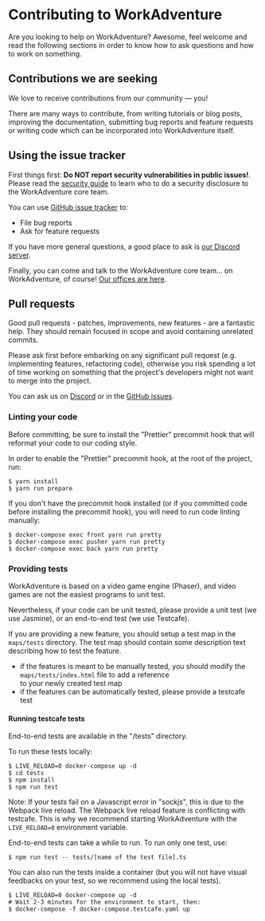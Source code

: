 # Contributing to WorkAdventure

Are you looking to help on WorkAdventure? Awesome, feel welcome and read the following sections in order to know how to 
ask questions and how to work on something.

## Contributions we are seeking

We love to receive contributions from our community — you!

There are many ways to contribute, from writing tutorials or blog posts, improving the documentation, 
submitting bug reports and feature requests or writing code which can be incorporated into WorkAdventure itself.

## Using the issue tracker

First things first: **Do NOT report security vulnerabilities in public issues!**.
Please read the [security guide](SECURITY.md) to learn who to do a security disclosure to the WorkAdventure core team.

You can use [GitHub issue tracker](https://github.com/thecodingmachine/workadventure/issues) to:

- File bug reports
- Ask for feature requests

If you have more general questions, a good place to ask is [our Discord server](https://discord.gg/YGtngdh9gt).

Finally, you can come and talk to the WorkAdventure core team... on WorkAdventure, of course! [Our offices are here](https://play.staging.workadventu.re/@/tcm/workadventure/wa-village).

## Pull requests

Good pull requests - patches, improvements, new features - are a fantastic help. They should remain focused in scope 
and avoid containing unrelated commits.

Please ask first before embarking on any significant pull request (e.g. implementing features, refactoring code), 
otherwise you risk spending a lot of time working on something that the project's developers might not want to merge 
into the project.

You can ask us on [Discord](https://discord.gg/YGtngdh9gt) or in the [GitHub issues](https://github.com/thecodingmachine/workadventure/issues).

### Linting your code

Before committing, be sure to install the "Prettier" precommit hook that will reformat your code to our coding style.

In order to enable the "Prettier" precommit hook, at the root of the project, run:

```console
$ yarn install
$ yarn run prepare
```

If you don't have the precommit hook installed (or if you committed code before installing the precommit hook), you will need 
to run code linting manually:

```console
$ docker-compose exec front yarn run pretty
$ docker-compose exec pusher yarn run pretty
$ docker-compose exec back yarn run pretty
```

### Providing tests

WorkAdventure is based on a video game engine (Phaser), and video games are not the easiest programs to unit test.

Nevertheless, if your code can be unit tested, please provide a unit test (we use Jasmine), or an end-to-end test (we use Testcafe).

If you are providing a new feature, you should setup a test map in the `maps/tests` directory. The test map should contain
some description text describing how to test the feature.

* if the features is meant to be manually tested, you should modify the `maps/tests/index.html` file to add a reference  
  to your newly created test map
* if the features can be automatically tested, please provide a testcafe test

#### Running testcafe tests

End-to-end tests are available in the "/tests" directory.

To run these tests locally:

```console
$ LIVE_RELOAD=0 docker-compose up -d
$ cd tests
$ npm install
$ npm run test
```

Note: If your tests fail on a Javascript error in "sockjs", this is due to the
Webpack live reload. The Webpack live reload feature is conflicting with testcafe. This is why we recommend starting 
WorkAdventure with the `LIVE_RELOAD=0` environment variable. 

End-to-end tests can take a while to run. To run only one test, use:

```console
$ npm run test -- tests/[name of the test file].ts
```

You can also run the tests inside a container (but you will not have visual feedbacks on your test, so we recommend using
the local tests).

```console
$ LIVE_RELOAD=0 docker-compose up -d
# Wait 2-3 minutes for the environment to start, then:
$ docker-compose -f docker-compose.testcafe.yaml up 
```
